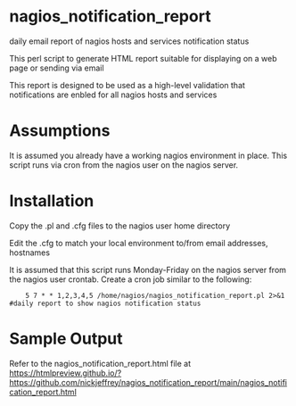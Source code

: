 # nagios_notification_report
daily email report of nagios hosts and services notification status

This perl script to generate HTML report suitable for displaying on a web page or sending via email

This report is designed to be used as a high-level validation that notifications are enbled for all nagios hosts and services


# Assumptions
It is assumed you already have a working nagios environment in place.  This script runs via cron from the nagios user on the nagios server.

# Installation 

Copy the .pl and .cfg files to the nagios user home directory

Edit the .cfg to match your local environment to/from email addresses, hostnames

It is assumed that this script runs Monday-Friday on the nagios server from the nagios user crontab.  Create a cron job similar to the following:
 ```    
     5 7 * * 1,2,3,4,5 /home/nagios/nagios_notification_report.pl 2>&1 #daily report to show nagios notification status
```

# Sample Output

Refer to the nagios_notification_report.html file at <a href=https://htmlpreview.github.io/?https://github.com/nickjeffrey/nagios_notification_report/main/nagios_notification_report.html> https://htmlpreview.github.io/?https://github.com/nickjeffrey/nagios_notification_report/main/nagios_notification_report.html </a>


